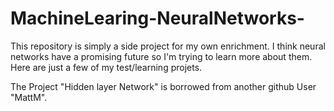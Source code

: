 # MachineLearing-NeuralNetworks-
This repository is simply a side project for my own enrichment. I think neural networks have a promising future so I'm trying to learn more about them. Here are just a few of my test/learning projets.

The Project "Hidden layer Network" is borrowed from another github User "MattM".  

